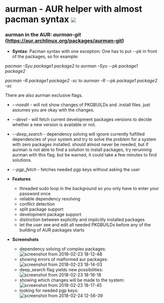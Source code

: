 # aurman - AUR helper with almost pacman syntax ![](https://travis-ci.org/polygamma/aurman.svg?branch=master)

### **aurman** in the AUR: *aurman-git* (https://aur.archlinux.org/packages/aurman-git)

- **Syntax**:
Pacman syntax with one exception: One has to put *--pk* in front of the packages,
so for example:

*pacman -Syu package1 package2* to *aurman -Syu --pk package1 package2*

*pacman -R package1 package2 -sc* to *aurman -R --pk package1 package2 -sc*

There are also aurman exclusive flags.

- *--noedit* - will not show changes of PKGBUILDs and .install files. just assumes you are okay with the changes.

- *--devel* - will fetch current development packages versions to decide whether a new version is available or not.

- *--deep_search* - dependency solving will ignore currently fulfilled dependencies of your system and try to solve the problem for a system with zero packages installed.
should almost never be needed, but if aurman is not able to find a solution to install packages, try rerunning aurman with this flag.
but be warned, it could take a few minutes to find solutions.

- *--pgp_fetch* - fetches needed pgp keys without asking the user

- **Features**

  - threaded sudo loop in the background so you only have to enter your password once
  - reliable dependency resolving
  - conflict detection
  - split package support
  - development package support
  - distinction between explicitly and implicitly installed packages
  - let the user see and edit all needed PKGBUILDs before any of the building of AUR packages starts

- **Screenshots**
  - dependency solving of complex packages: ![screenshot from 2018-02-23 18-12-48](https://user-images.githubusercontent.com/20651500/36606841-2c28de78-18c5-11e8-8df7-c123536121db.png)
  - showing errors of malformed aur packages: ![screenshot from 2018-02-23 18-14-03](https://user-images.githubusercontent.com/20651500/36606912-593c8c52-18c5-11e8-85f2-d38895c60e70.png)
  - deep_search flag yields new possibilities: ![screenshot from 2018-02-23 18-16-18](https://user-images.githubusercontent.com/20651500/36607016-aa9736e2-18c5-11e8-9684-59a4f3352746.png)
  - showing which changes will be made to the system: ![screenshot from 2018-02-23 18-17-45](https://user-images.githubusercontent.com/20651500/36607080-def95582-18c5-11e8-9030-df28efc2d180.png)
  - looking for needed pgp keys: ![screenshot from 2018-02-24 12-56-39](https://user-images.githubusercontent.com/20651500/36630164-32ba902c-1962-11e8-9cd5-044785660f21.png)
